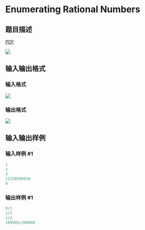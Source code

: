 # Enumerating Rational Numbers

## 题目描述

[problemUrl]: https://uva.onlinejudge.org/index.php?option=com_onlinejudge&Itemid=8&category=25&page=show_problem&problem=2302

[PDF](https://uva.onlinejudge.org/external/113/p11327.pdf)

![](https://cdn.luogu.com.cn/upload/vjudge_pic/UVA11327/9aaa263d02ab734e1877a735630ba3ab3f7613ac.png)

## 输入输出格式

### 输入格式

![](https://cdn.luogu.com.cn/upload/vjudge_pic/UVA11327/dd7efdd29e99dccc176f4ae98ee252f1979044ed.png)

### 输出格式

![](https://cdn.luogu.com.cn/upload/vjudge_pic/UVA11327/fc2138eca3699360cac74d585203d141348b9883.png)

## 输入输出样例

### 输入样例 #1

```cpp
1
2
3
12158598919
0
```


### 输出样例 #1

```cpp
0/1
1/1
1/2
199999/200000
```


